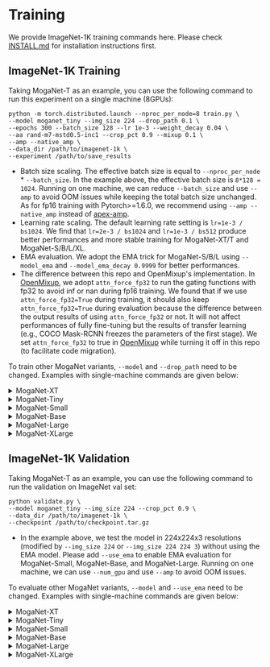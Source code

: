# Training

We provide ImageNet-1K training commands here. Please check [INSTALL.md](INSTALL.md) for installation instructions first.

## ImageNet-1K Training

Taking MogaNet-T as an example, you can use the following command to run this experiment on a single machine (8GPUs): 
```
python -m torch.distributed.launch --nproc_per_node=8 train.py \
--model moganet_tiny --img_size 224 --drop_path 0.1 \
--epochs 300 --batch_size 128 --lr 1e-3 --weight_decay 0.04 \
--aa rand-m7-mstd0.5-inc1 --crop_pct 0.9 --mixup 0.1 \
--amp --native_amp \
--data_dir /path/to/imagenet-1k \
--experiment /path/to/save_results
```

- Batch size scaling. The effective batch size is equal to `--nproc_per_node` * `--batch_size`. In the example above, the effective batch size is `8*128 = 1024`. Running on one machine, we can reduce `--batch_size` and use `--amp` to avoid OOM issues while keeping the total batch size unchanged. As for fp16 training with Pytorch>=1.6.0, we recommend using `--amp --native_amp` instead of [apex-amp](https://github.com/NVIDIA/apex).
- Learning rate scaling. The default learning rate setting is `lr=1e-3 / bs1024`. We find that `lr=2e-3 / bs1024` and `lr=1e-3 / bs512` produce better performances and more stable training for MogaNet-XT/T and MogaNet-S/B/L/XL.
- EMA evaluation. We adopt the EMA trick for MogaNet-S/B/L using `--model_ema` and `--model_ema_decay 0.9999` for better performances.
- The difference between this repo and OpenMixup's implementation. In [OpenMixup](https://github.com/Westlake-AI/openmixup), we adopt `attn_force_fp32` to run the gating functions with fp32 to avoid inf or nan during fp16 training. We found that if we use `attn_force_fp32=True` during training, it should also keep `attn_force_fp32=True` during evaluation because the difference between the output results of using `attn_force_fp32` or not. It will not affect performances of fully fine-tuning but the results of transfer learning (e.g., COCO Mask-RCNN freezes the parameters of the first stage). We set `attn_force_fp32` to true in [OpenMixup](https://github.com/Westlake-AI/openmixup) while turning it off in this repo (to facilitate code migration).

To train other MogaNet variants, `--model` and `--drop_path` need to be changed. Examples with single-machine commands are given below:

<details>
<summary>
MogaNet-XT
</summary>
Single-machine (8GPUs) with the input size of 224:

```
python -m torch.distributed.launch --nproc_per_node=8 train.py \
--model moganet_xtiny --img_size 224 --drop_path 0.05 \
--epochs 300 --batch_size 128 --lr 1e-3 --weight_decay 0.03 \
--aa rand-m7-mstd0.5-inc1 --crop_pct 0.9 --mixup 0.1 \
--amp --native_amp \
--data_dir /path/to/imagenet-1k \
--experiment /path/to/save_results
```
</details>

<details>
<summary>
MogaNet-Tiny
</summary>
Single-machine (8GPUs) with the input size of 224:

```
python -m torch.distributed.launch --nproc_per_node=8 train.py \
--model moganet_tiny --img_size 224 --drop_path 0.1 \
--epochs 300 --batch_size 128 --lr 1e-3 --weight_decay 0.04 \
--aa rand-m7-mstd0.5-inc1 --crop_pct 0.9 --mixup 0.1 \
--amp --native_amp \
--data_dir /path/to/imagenet-1k \
--experiment /path/to/save_results
```

Single-machine (8GPUs) with the input size of 256:

```
python -m torch.distributed.launch --nproc_per_node=8 train.py \
--model moganet_tiny --img_size 256 --drop_path 0.1 \
--epochs 300 --batch_size 128 --lr 1e-3 --weight_decay 0.04 \
--aa rand-m7-mstd0.5-inc1 --crop_pct 0.9 --mixup 0.1 \
--amp --native_amp \
--data_dir /path/to/imagenet-1k \
--experiment /path/to/save_results
```
</details>

<details>
<summary>
MogaNet-Small
</summary>
Single-machine (8GPUs) with the input size of 224 with EMA (you can evaluate it without EMA):

```
python -m torch.distributed.launch --nproc_per_node=8 train.py \
--model moganet_small --img_size 224 --drop_path 0.1 \
--epochs 300 --batch_size 128 --lr 1e-3 --weight_decay 0.05 \
--crop_pct 0.9 --min_lr 1e-5 \
--model_ema --model_ema_decay 0.9999 \
--data_dir /path/to/imagenet-1k \
--experiment /path/to/save_results
```
</details>

<details>
<summary>
MogaNet-Base
</summary>
Single-machine (8GPUs) with the input size of 224 with EMA:

```
python -m torch.distributed.launch --nproc_per_node=8 train.py \
--model moganet_base --img_size 224 --drop_path 0.2 \
--epochs 300 --batch_size 128 --lr 1e-3 --weight_decay 0.05 \
--crop_pct 0.9 --min_lr 1e-5 \
--model_ema --model_ema_decay 0.9999 \
--data_dir /path/to/imagenet-1k \
--experiment /path/to/save_results
```
</details>

<details>
<summary>
MogaNet-Large
</summary>
Single-machine (8GPUs) with the input size of 224 with EMA:

```
python -m torch.distributed.launch --nproc_per_node=8 train.py \
--model moganet_large --img_size 224 --drop_path 0.3 \
--epochs 300 --batch_size 128 --lr 1e-3 --weight_decay 0.05 \
--crop_pct 0.9 --min_lr 1e-5 \
--model_ema --model_ema_decay 0.9999 \
--data_dir /path/to/imagenet-1k \
--experiment /path/to/save_results
```
</details>

<details>
<summary>
MogaNet-XLarge
</summary>
Single-machine (8GPUs) with the input size of 224 and the batch size of 512 with EMA:

```
python -m torch.distributed.launch --nproc_per_node=8 train.py \
--model moganet_xlarge --img_size 224 --drop_path 0.4 \
--epochs 300 --batch_size 64 --lr 1e-3 --weight_decay 0.05 \
--crop_pct 0.9 --min_lr 1e-5 \
--model_ema --model_ema_decay 0.9999 \
--data_dir /path/to/imagenet-1k \
--experiment /path/to/save_results
```
</details>


## ImageNet-1K Validation

Taking MogaNet-T as an example, you can use the following command to run the validation on ImageNet val set: 
```
python validate.py \
--model moganet_tiny --img_size 224 --crop_pct 0.9 \
--data_dir /path/to/imagenet-1k \
--checkpoint /path/to/checkpoint.tar.gz
```

- In the example above, we test the model in 224x224x3 resolutions (modified by `--img_size 224` or `--img_size 224 224 3`) without using the EMA model. Please add `--use_ema` to enable EMA evaluation for MogaNet-Small, MogaNet-Base, and MogaNet-Large. Running on one machine, we can use `--num_gpu` and use `--amp` to avoid OOM issues.

To evaluate other MogaNet variants, `--model` and `--use_ema` need to be changed. Examples with single-machine commands are given below:

<details>
<summary>
MogaNet-XT
</summary>
Single-machine (8GPUs) validation with the input size of 224x224x3:

```
python validate.py \
--model moganet_xtiny --img_size 224 --crop_pct 0.9 --num_gpu 8 \
--data_dir /path/to/imagenet-1k \
--checkpoint /path/to/checkpoint.tar.gz
```
</details>

<details>
<summary>
MogaNet-Tiny
</summary>
Single-machine (8GPUs) validation with the input size of 224x224x3:

```
python validate.py \
--model moganet_tiny --img_size 224 --crop_pct 0.9 --num_gpu 8 \
--data_dir /path/to/imagenet-1k \
--checkpoint /path/to/checkpoint.tar.gz
```
</details>

<details>
<summary>
MogaNet-Small
</summary>
Single-machine (8GPUs) validation with the input size of 224x224x3:

```
python validate.py \
--model moganet_small --img_size 224 --crop_pct 0.9 --num_gpu 8 --use_ema \
--data_dir /path/to/imagenet-1k \
--checkpoint /path/to/checkpoint.tar.gz
```
</details>

<details>
<summary>
MogaNet-Base
</summary>
Single-machine (8GPUs) validation with the input size of 224x224x3:

```
python validate.py \
--model moganet_base --img_size 224 --crop_pct 0.9 --num_gpu 8 --use_ema \
--data_dir /path/to/imagenet-1k \
--checkpoint /path/to/checkpoint.tar.gz
```
</details>

<details>
<summary>
MogaNet-Large
</summary>
Single-machine (8GPUs) validation with the input size of 224x224x3:

```
python validate.py \
--model moganet_large --img_size 224 --crop_pct 0.9 --num_gpu 8 --use_ema \
--data_dir /path/to/imagenet-1k \
--checkpoint /path/to/checkpoint.tar.gz
```
</details>

<details>
<summary>
MogaNet-XLarge
</summary>
Single-machine (8GPUs) validation with the input size of 224x224x3:

```
python validate.py \
--model moganet_xlarge --img_size 224 --crop_pct 0.9 --num_gpu 8 --use_ema \
--data_dir /path/to/imagenet-1k \
--checkpoint /path/to/checkpoint.tar.gz
```
</details>
